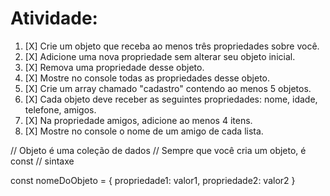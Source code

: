 # Atividade: 

1. [X] Crie um objeto que receba ao menos três propriedades sobre você.
2. [X] Adicione uma nova propriedade sem alterar seu objeto inicial.
3. [X] Remova uma propriedade desse objeto.
4. [X] Mostre no console todas as propriedades desse objeto.
5. [X] Crie um array  chamado "cadastro" contendo ao menos 5 objetos. 
6. [X] Cada objeto deve receber as seguintes propriedades: nome,  idade,  telefone, amigos. 
7. [X] Na propriedade amigos, adicione ao menos 4 itens.
8. [X] Mostre no console o nome de um amigo de cada lista.

// Objeto é uma coleção de dados
// Sempre que você cria um objeto, é const
// sintaxe

const nomeDoObjeto = {
   propriedade1: valor1,
   propriedade2: valor2
}